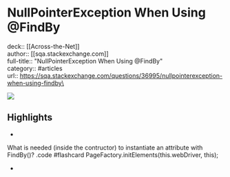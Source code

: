 # NullPointerException When Using @FindBy

deck:: [[Across-the-Net]]\
author:: [[sqa.stackexchange.com]]\
full-title:: "NullPointerException When Using @FindBy"\
category:: #articles\
url:: https://sqa.stackexchange.com/questions/36995/nullpointerexception-when-using-findby\

![](https://readwise-assets.s3.amazonaws.com/static/images/article3.5c705a01b476.png)

## Highlights
- 
 What is needed (inside the contructor) to instantiate an attribute with FindBy()? .code #flashcard 
    PageFactory.initElements(this.webDriver, this);

    
-
